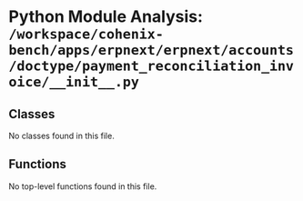 # Python Module Analysis: `/workspace/cohenix-bench/apps/erpnext/erpnext/accounts/doctype/payment_reconciliation_invoice/__init__.py`

## Classes

No classes found in this file.


## Functions

No top-level functions found in this file.
